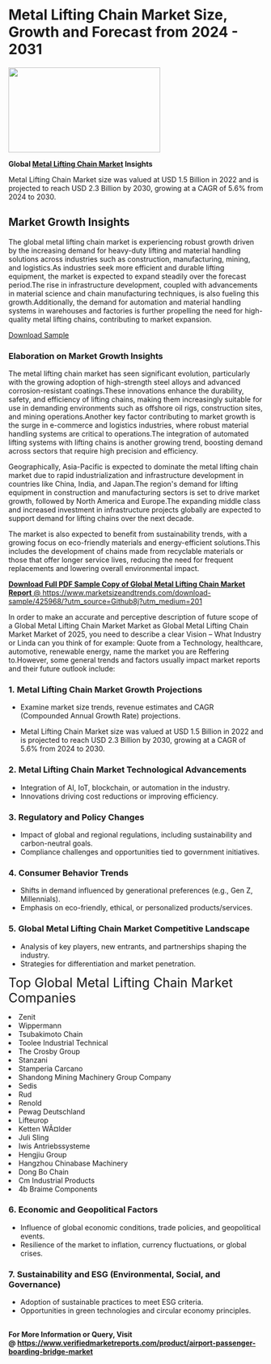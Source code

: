 <H1>Metal Lifting Chain Market Size, Growth and Forecast from 2024 - 2031</H1><img class="aligncenter size-medium wp-image-584254" src="https://thirdeyenews.in/wp-content/uploads/2024/09/Global-Market-Research-300x168.jpeg" alt="" width="300" height="168" /><p><strong>Global&nbsp;<a href="https://www.marketsizeandtrends.com/download-sample/425968/?utm_source=Github8j?utm_medium=201">Metal Lifting Chain Market</a> Insights</strong></p><p>Metal Lifting Chain Market size was valued at USD 1.5 Billion in 2022 and is projected to reach USD 2.3 Billion by 2030, growing at a CAGR of 5.6% from 2024 to 2030.</p><p><h2>Market Growth Insights</h2> <p>The global metal lifting chain market is experiencing robust growth driven by the increasing demand for heavy-duty lifting and material handling solutions across industries such as construction, manufacturing, mining, and logistics.As industries seek more efficient and durable lifting equipment, the market is expected to expand steadily over the forecast period.The rise in infrastructure development, coupled with advancements in material science and chain manufacturing techniques, is also fueling this growth.Additionally, the demand for automation and material handling systems in warehouses and factories is further propelling the need for high-quality metal lifting chains, contributing to market expansion.</p> <p><a href="#">Download Sample</a></p> <h3>Elaboration on Market Growth Insights</h3> <p>The metal lifting chain market has seen significant evolution, particularly with the growing adoption of high-strength steel alloys and advanced corrosion-resistant coatings.These innovations enhance the durability, safety, and efficiency of lifting chains, making them increasingly suitable for use in demanding environments such as offshore oil rigs, construction sites, and mining operations.Another key factor contributing to market growth is the surge in e-commerce and logistics industries, where robust material handling systems are critical to operations.The integration of automated lifting systems with lifting chains is another growing trend, boosting demand across sectors that require high precision and efficiency.</p> <p>Geographically, Asia-Pacific is expected to dominate the metal lifting chain market due to rapid industrialization and infrastructure development in countries like China, India, and Japan.The region's demand for lifting equipment in construction and manufacturing sectors is set to drive market growth, followed by North America and Europe.The expanding middle class and increased investment in infrastructure projects globally are expected to support demand for lifting chains over the next decade.</p> <p>The market is also expected to benefit from sustainability trends, with a growing focus on eco-friendly materials and energy-efficient solutions.This includes the development of chains made from recyclable materials or those that offer longer service lives, reducing the need for frequent replacements and lowering overall environmental impact.</p> <p><a href="#"></p><p><span class=""><strong>Download Full PDF Sample Copy of Global Metal Lifting Chain Market Report</strong> @ <a href="https://www.marketsizeandtrends.com/download-sample/425968/?utm_source=Github8j?utm_medium=201" target="_blank">https://www.marketsizeandtrends.com/download-sample/425968/?utm_source=Github8j?utm_medium=201</a></span></p><p>In order to make an accurate and perceptive description of future scope of a Global&nbsp;Metal Lifting Chain Market Market as Global&nbsp;Metal Lifting Chain Market Market of 2025, you need to describe a clear Vision &ndash; What Industry or Linda can you think of for example: Quote from a Technology, healthcare, automotive, renewable energy, name the market you are Reffering to.However, some general trends and factors usually impact market reports and their future outlook include:</p><h3>1.&nbsp;<strong>Metal Lifting Chain Market Growth Projections</strong></h3><ul><li>Examine market size trends, revenue estimates and CAGR (Compounded Annual Growth Rate) projections.</li><li><p>Metal Lifting Chain Market size was valued at USD 1.5 Billion in 2022 and is projected to reach USD 2.3 Billion by 2030, growing at a CAGR of 5.6% from 2024 to 2030.</p></li></ul><h3>2.&nbsp;<strong>Metal Lifting Chain Market Technological Advancements</strong></h3><ul><li>Integration of AI, IoT, blockchain, or automation in the industry.</li><li>Innovations driving cost reductions or improving efficiency.</li></ul><h3>3.&nbsp;<strong>Regulatory and Policy Changes</strong></h3><ul><li>Impact of global and regional regulations, including sustainability and carbon-neutral goals.</li><li>Compliance challenges and opportunities tied to government initiatives.</li></ul><h3>4.&nbsp;<strong>Consumer Behavior Trends</strong></h3><ul><li>Shifts in demand influenced by generational preferences (e.g., Gen Z, Millennials).</li><li>Emphasis on eco-friendly, ethical, or personalized products/services.</li></ul><h3>5.&nbsp;<strong>Global Metal Lifting Chain Market Competitive Landscape</strong></h3><ul><li>Analysis of key players, new entrants, and partnerships shaping the industry.</li><li>Strategies for differentiation and market penetration.</li></ul><p data-pm-slice="1 1 []"><span style="color: inherit; font-family: inherit; font-size: 25px;">Top Global Metal Lifting Chain Market Companies</span></p><div class="" data-test-id=""><p><li>Zenit</li><li> Wippermann</li><li> Tsubakimoto Chain</li><li> Toolee Industrial Technical</li><li> The Crosby Group</li><li> Stanzani</li><li> Stamperia Carcano</li><li> Shandong Mining Machinery Group Company</li><li> Sedis</li><li> Rud</li><li> Renold</li><li> Pewag Deutschland</li><li> Lifteurop</li><li> Ketten WÃ¤lder</li><li> Juli Sling</li><li> Iwis Antriebssysteme</li><li> Hengjiu Group</li><li> Hangzhou Chinabase Machinery</li><li> Dong Bo Chain</li><li> Cm Industrial Products</li><li> 4b Braime Components</li></p></div><h3>6.&nbsp;<strong>Economic and Geopolitical Factors</strong></h3><ul><li>Influence of global economic conditions, trade policies, and geopolitical events.</li><li>Resilience of the market to inflation, currency fluctuations, or global crises.</li></ul><h3>7.&nbsp;<strong>Sustainability and ESG (Environmental, Social, and Governance)</strong></h3><ul><li>Adoption of sustainable practices to meet ESG criteria.</li><li>Opportunities in green technologies and circular economy principles.</li></ul><h2><strong style="font-size: 14px;">For More Information or Query, Visit @&nbsp;</strong><a style="background-color: #ffffff; font-size: 14px;" href="https://www.marketsizeandtrends.com/report/metal-lifting-chain-market/" target="_blank">https://www.verifiedmarketreports.com/product/airport-passenger-boarding-bridge-market</a></h2>